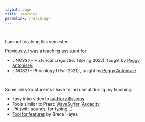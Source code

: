 ```yaml
---
layout: page
title: Teaching
permalink: /Teaching/
---
```

<br>

I am not teaching this semester.

Previously, I was a teaching assistant for:
* LING330 - Historical Linguistics (Spring 2022), taught by [Peggy Antonisse](https://blog.umd.edu/peggyantonisse/);
* LING321 - Phonology I (Fall 2021) , taught by [Peggy Antonisse](https://blog.umd.edu/peggyantonisse/).

<br>

Some links for students I have found useful during my teaching: 

* Easy intro video to [auditory illusions](https://www.youtube.com/watch?v=KP9HFcK6YOM)
* Tools similar to Praat: [WaveSurfer](https://sourceforge.net/projects/wavesurfer/), [Audacity](https://www.audacityteam.org/)
* [IPA](https://www.internationalphoneticalphabet.org/) (with sounds, for typing...)
* [Tool for features](https://linguistics.ucla.edu/people/hayes/120a/Pheatures/) by Bruce Hayes